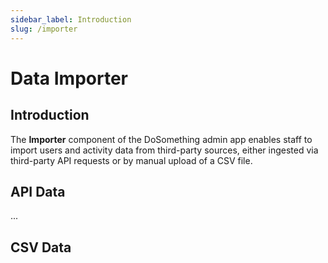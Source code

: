 ```yaml
---
sidebar_label: Introduction
slug: /importer
---
```


# Data Importer

## Introduction

The **Importer** component of the DoSomething admin app enables staff to import users and activity data from third-party sources, either ingested via third-party API requests or by manual upload of a CSV file.

## API Data

...

## CSV Data
